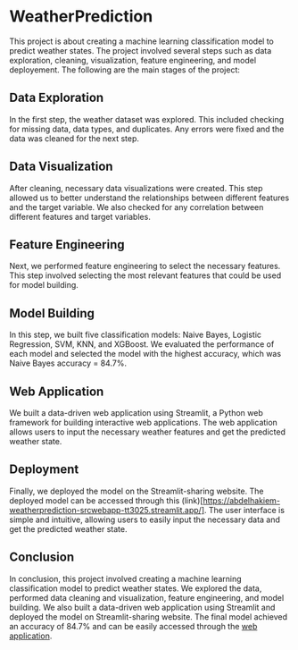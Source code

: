 # WeatherPrediction
This project is about creating a machine learning classification model to predict weather states. The project involved several steps such as data exploration, cleaning, visualization, feature engineering, and model deployement. The following are the main stages of the project:

## Data Exploration
In the first step, the weather dataset was explored. This included checking for missing data, data types, and duplicates. Any errors were fixed and the data was cleaned for the next step.

## Data Visualization
After cleaning, necessary data visualizations were created. This step allowed us to better understand the relationships between different features and the target variable. We also checked for any correlation between different features and target variables.

## Feature Engineering
Next, we performed feature engineering to select the necessary features. This step involved selecting the most relevant features that could be used for model building.

## Model Building
In this step, we built five classification models: Naive Bayes, Logistic Regression, SVM, KNN, and XGBoost. We evaluated the performance of each model and selected the model with the highest accuracy, which was Naive Bayes accuracy = 84.7%.

## Web Application
We built a data-driven web application using Streamlit, a Python web framework for building interactive web applications. The web application allows users to input the necessary weather features and get the predicted weather state.

## Deployment
Finally, we deployed the model on the Streamlit-sharing website. The deployed model can be accessed through this (link)[https://abdelhakiem-weatherprediction-srcwebapp-tt3025.streamlit.app/]. The user interface is simple and intuitive, allowing users to easily input the necessary data and get the predicted weather state.

## Conclusion
In conclusion, this project involved creating a machine learning classification model to predict weather states. We explored the data, performed data cleaning and visualization, feature engineering, and model building. We also built a data-driven web application using Streamlit and deployed the model on Streamlit-sharing website. The final model achieved an accuracy of  84.7% and can be easily accessed through the [web application]( https://abdelhakiem-weatherprediction-srcwebapp-tt3025.streamlit.app/).
